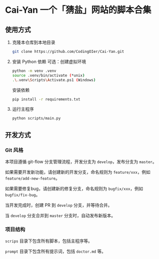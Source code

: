 # Cai-Yan 一个「猜盐」网站的脚本合集

## 使用方式

1. 克隆本仓库到本地目录
   ```bash
   git clone https://github.com/CodingOIer/Cai-Yan.git
   ```
2. 安装 Python 依赖
   可选：创建虚拟环境
   ```bash
   python -m venv .venv
   source .venv/bin/activate (*unix)
   .\.venv\Scripts\Activate.ps1 (Windows)
   ```
   安装依赖
   ```bash
   pip install -r requirements.txt
   ```
3. 运行主程序
   ```bash
   python scripts/main.py
   ```

## 开发方式

### Git 风格

本项目遵循 git-flow 分支管理流程，开发分支为 `develop`，发布分支为 `master`。

如果需要开发新功能，请创建新的开发分支，命名规则为 `feature/xxx`，例如 `feature/add-new-feature`。

如果需要修复bug，请创建新的修复分支，命名规则为 `bugfix/xxx`，例如 `bugfix/fix-bug`。

当开发完成时，创建 PR 到 `develop` 分支，并等待合并。

当 `develop` 分支合并到 `master` 分支时，自动发布新版本。

### 项目结构

`scrips` 目录下包含所有脚本，包括主程序等。

`prompt` 目录下包含所有提示词，包括 `doctor.md` 等。
